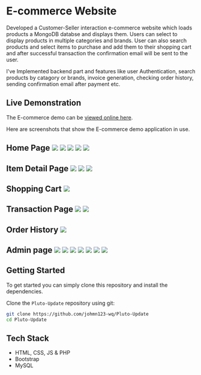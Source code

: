 # E-commerce Website

Developed a Customer-Seller interaction e-commerce website which loads products a MongoDB databse and displays them. 
Users can select to display products in multiple categories and brands. User can also search products and select items
to purchase and  add them to their shopping cart and after successful transaction the confirmation email will be sent to 
the user.

I've Implemented backend part and features like user Authentication, search products by catagory or brands, invoice generation, 
checking order history, sending confirmation email after payment etc.

## Live Demonstration

The E-commerce demo can be [viewed online here](http://pluto-update.epizy.com/Pluto-Update-master/index.html).

Here are screenshots that show the E-commerce demo application in use.

**Home Page**
![](back_images/Screenshot%20(150).png)
![](back_images/Screenshot%20(163).png)
![](back_images/Screenshot%20(166).png)
![](back_images/Screenshot%20(167).png)
![](back_images/Screenshot%20(168).png)
---

**Item Detail Page**
![](back_images/Screenshot%20(151).png)
![](back_images/Screenshot%20(152).png)
![](back_images/Screenshot%20(153).png)
---

**Shopping Cart**
![](back_images/Screenshot%20(154).png)
---

**Transaction Page**
![](back_images/Screenshot%20(156).png)
![](back_images/Screenshot%20(158).png)
---

**Order History**
![](back_images/Screenshot%20(159).png)
---

**Admin page**
![](back_images/Screenshot%20(171).png)
![](back_images/Screenshot%20(172).png)
![](back_images/Screenshot%20(173).png)
![](back_images/Screenshot%20(174).png)
![](back_images/Screenshot%20(175).png)
![](back_images/Screenshot%20(177).png)
![](back_images/Screenshot%20(176).png)
---

## Getting Started
To get started  you can simply clone this repository and install the dependencies.

Clone the `Pluto-Update` repository using git:

```bash
git clone https://github.com/johmn123-wq/Pluto-Update
cd Pluto-Update
```

## Tech Stack
* HTML, CSS, JS & PHP
* Bootstrap
* MySQL


